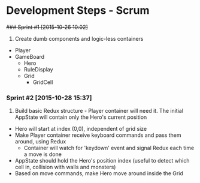Development Steps - Scrum
===

~~### Sprint #1 [2015-10-26 10:02]~~
1. Create dumb components and logic-less containers
  + Player
  + GameBoard
    + Hero
    + RuleDisplay
    + Grid
      + GridCell

### Sprint #2 [2015-10-28 15:37]
1. Build basic Redux structure - Player container will need it. The initial AppState will contain only the Hero's current position
+ Hero will start at index (0,0), independent of grid size
+ Make Player container receive keyboard commands and pass them around, using Redux
  - Container will watch for 'keydown' event and signal Redux each time a move is done
+ AppState should hold the Hero's position index (useful to detect which cell in, collision with walls and monsters)
+ Based on move commands, make Hero move around inside the Grid

